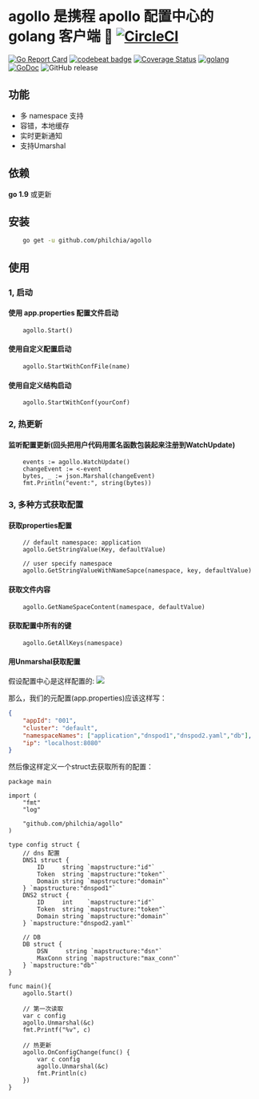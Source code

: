 # agollo 是携程 apollo 配置中心的 golang 客户端 🚀 [![CircleCI](https://circleci.com/gh/philchia/agollo/tree/master.svg?style=svg)](https://circleci.com/gh/philchia/agollo/tree/master)

[![Go Report Card](https://goreportcard.com/badge/github.com/philchia/agollo)](https://goreportcard.com/report/github.com/philchia/agollo)
[![codebeat badge](https://codebeat.co/badges/e31b4a09-f531-4b74-a86a-775f46436539)](https://codebeat.co/projects/github-com-philchia-agollo-master)
[![Coverage Status](https://coveralls.io/repos/github/philchia/agollo/badge.svg?branch=master)](https://coveralls.io/github/philchia/agollo?branch=master)
[![golang](https://img.shields.io/badge/Language-Go-green.svg?style=flat)](https://golang.org)
[![GoDoc](https://godoc.org/github.com/philchia/zen?status.svg)](https://godoc.org/github.com/philchia/agollo)
![GitHub release](https://img.shields.io/github/release/philchia/agollo.svg)

## 功能

* 多 namespace 支持
* 容错，本地缓存
* 实时更新通知
* 支持Umarshal

## 依赖

**go 1.9** 或更新

## 安装

```sh
    go get -u github.com/philchia/agollo
```

## 使用

### 1, 启动

#### 使用 app.properties 配置文件启动

```golang
    agollo.Start()
```

#### 使用自定义配置启动

```golang
    agollo.StartWithConfFile(name)
```

#### 使用自定义结构启动
```golang
    agollo.StartWithConf(yourConf)
```

### 2, 热更新

#### 监听配置更新(回头把用户代码用匿名函数包装起来注册到WatchUpdate)

```golang
    events := agollo.WatchUpdate()
    changeEvent := <-event
    bytes, _ := json.Marshal(changeEvent)
    fmt.Println("event:", string(bytes))
```

### 3, 多种方式获取配置

#### 获取properties配置

```golang
    // default namespace: application
    agollo.GetStringValue(Key, defaultValue)

    // user specify namespace
    agollo.GetStringValueWithNameSapce(namespace, key, defaultValue)
```

#### 获取文件内容

```golang
    agollo.GetNameSpaceContent(namespace, defaultValue)
```

#### 获取配置中所有的键

```golang
    agollo.GetAllKeys(namespace)
```

#### 用Unmarshal获取配置

假设配置中心是这样配置的:
![](https://github.com/xujintao/agollo/blob/master/apollo.png)


那么，我们的元配置(app.properties)应该这样写：
```json
{
    "appId": "001",
    "cluster": "default",
    "namespaceNames": ["application","dnspod1","dnspod2.yaml","db"],
    "ip": "localhost:8080"
}
```

然后像这样定义一个struct去获取所有的配置：
```golang
package main

import (
	"fmt"
	"log"

	"github.com/philchia/agollo"
)

type config struct {
    // dns 配置
    DNS1 struct {
        ID     string `mapstructure:"id"`
        Token  string `mapstructure:"token"`
        Domain string `mapstructure:"domain"`
    } `mapstructure:"dnspod1"`
    DNS2 struct {
        ID     int    `mapstructure:"id"`
        Token  string `mapstructure:"token"`
        Domain string `mapstructure:"domain"`
    } `mapstructure:"dnspod2.yaml"`

    // DB
    DB struct {
        DSN     string `mapstructure:"dsn"`
        MaxConn string `mapstructure:"max_conn"`
    } `mapstructure:"db"`
}

func main(){
    agollo.Start()

    // 第一次读取
    var c config
    agollo.Unmarshal(&c)
    fmt.Printf("%v", c)

    // 热更新
	agollo.OnConfigChange(func() {
		var c config
		agollo.Unmarshal(&c)
		fmt.Println(c)
	})
}
```
